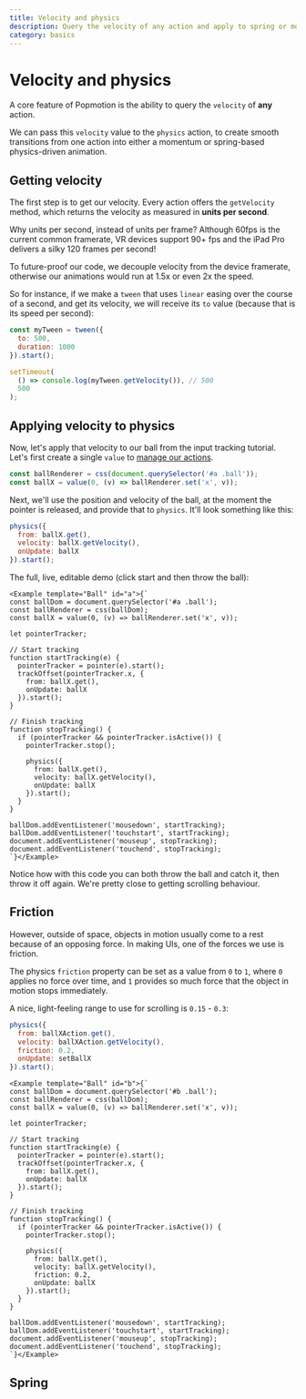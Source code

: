 ```yaml
---
title: Velocity and physics
description: Query the velocity of any action and apply to spring or momentum physics.
category: basics
---
```


# Velocity and physics

A core feature of Popmotion is the ability to query the `velocity` of **any** action.

We can pass this `velocity` value to the `physics` action, to create smooth transitions from one action into either a momentum or spring-based physics-driven animation. 

## Getting velocity

The first step is to get our velocity. Every action offers the `getVelocity` method, which returns the velocity as measured in **units per second**.

Why units per second, instead of units per frame? Although 60fps is the current common framerate, VR devices support 90+ fps and the iPad Pro delivers a silky 120 frames per second!

To future-proof our code, we decouple velocity from the device framerate, otherwise our animations would run at 1.5x or even 2x the speed.

So for instance, if we make a `tween` that uses `linear` easing over the course of a second, and get its velocity, we will receive its `to` value (because that is its speed per second):

```javascript
const myTween = tween({
  to: 500,
  duration: 1000
}).start();

setTimeout(
  () => console.log(myTween.getVelocity()), // 500
  500
);
```

## Applying velocity to physics

Now, let's apply that velocity to our ball from the input tracking tutorial. Let's first create a single `value` to [manage our actions](/learn/action-management).

```javascript
const ballRenderer = css(document.querySelector('#a .ball'));
const ballX = value(0, (v) => ballRenderer.set('x', v));
```

Next, we'll use the position and velocity of the ball, at the moment the pointer is released, and provide that to `physics`. It'll look something like this:

```javascript
physics({
  from: ballX.get(),
  velocity: ballX.getVelocity(),
  onUpdate: ballX
}).start();
```

The full, live, editable demo (click start and then throw the ball):

```marksy
<Example template="Ball" id="a">{`
const ballDom = document.querySelector('#a .ball');
const ballRenderer = css(ballDom);
const ballX = value(0, (v) => ballRenderer.set('x', v));

let pointerTracker;

// Start tracking
function startTracking(e) {
  pointerTracker = pointer(e).start();
  trackOffset(pointerTracker.x, {
    from: ballX.get(),
    onUpdate: ballX
  }).start();
}

// Finish tracking
function stopTracking() {
  if (pointerTracker && pointerTracker.isActive()) {
    pointerTracker.stop();

    physics({
      from: ballX.get(),
      velocity: ballX.getVelocity(),
      onUpdate: ballX
    }).start();
  }
}

ballDom.addEventListener('mousedown', startTracking);
ballDom.addEventListener('touchstart', startTracking);
document.addEventListener('mouseup', stopTracking);
document.addEventListener('touchend', stopTracking);
`}</Example>
```

Notice how with this code you can both throw the ball and catch it, then throw it off again. We're pretty close to getting scrolling behaviour.

## Friction

However, outside of space, objects in motion usually come to a rest because of an opposing force. In making UIs, one of the forces we use is friction.

The physics `friction` property can be set as a value from `0` to `1`, where `0` applies no force over time, and `1` provides so much force that the object in motion stops immediately.

A nice, light-feeling range to use for scrolling is `0.15` - `0.3`:

```javascript
physics({
  from: ballXAction.get(),
  velocity: ballXAction.getVelocity(),
  friction: 0.2,
  onUpdate: setBallX
}).start();
```

```marksy
<Example template="Ball" id="b">{`
const ballDom = document.querySelector('#b .ball');
const ballRenderer = css(ballDom);
const ballX = value(0, (v) => ballRenderer.set('x', v));

let pointerTracker;

// Start tracking
function startTracking(e) {
  pointerTracker = pointer(e).start();
  trackOffset(pointerTracker.x, {
    from: ballX.get(),
    onUpdate: ballX
  }).start();
}

// Finish tracking
function stopTracking() {
  if (pointerTracker && pointerTracker.isActive()) {
    pointerTracker.stop();

    physics({
      from: ballX.get(),
      velocity: ballX.getVelocity(),
      friction: 0.2,
      onUpdate: ballX
    }).start();
  }
}

ballDom.addEventListener('mousedown', startTracking);
ballDom.addEventListener('touchstart', startTracking);
document.addEventListener('mouseup', stopTracking);
document.addEventListener('touchend', stopTracking);
`}</Example>
```

## Spring
